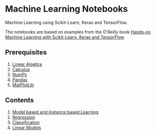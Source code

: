 # Machine Learning Notebooks

Machine Learning using Scikit-Learn, Keras and TensorFlow.

The notebooks are based on examples from the O'Reilly book [Hands-on Machine Learning with Scikit-Learn, Keras and TensorFlow](https://www.oreilly.com/library/view/hands-on-machine-learning/9781492032632/)

## Prerequisites

1. [Linear Algebra](/00_linear_algebra_calculus/linear_algebra.ipynb)
2. [Calculus](/00_linear_algebra_calculus/calculus.ipynb)
3. [NumPy](/00_numpy_pandas_matplotlib/numpy.ipynb)
4. [Pandas](/00_numpy_pandas_matplotlib/pandas.ipynb)
5. [MatPlotLib](/00_numpy_pandas_matplotlib/matplotlib.ipynb)

## Contents
1. [Model based and Instance based Learning](/01_model_and_instance_based_learning)  
2. [Regression](/02_regression/model.ipynb) 
3. [Classification](/03_classification/model.ipynb) 
4. [Linear Models](/04_linear_models/model.ipynb) 